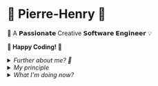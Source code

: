 # 👑 Pierre-Henry 🤖


🎡 A 𝗣𝗮𝘀𝘀𝗶𝗼𝗻𝗮𝘁𝗲 Creative 𝗦𝗼𝗳𝘁𝘄𝗮𝗿𝗲 𝗘𝗻𝗴𝗶𝗻𝗲𝗲𝗿 💡


**🏁 Happy Coding! 🤗**

<details><summary><em>Further about me? 🤔</em></summary>
  👉 <a href="https://pierrehenry.be">PierreHenry.BE</a> 🏁
  
  [![Pierre-Henry Soria](https://avatars0.githubusercontent.com/u/1325411?s=200)](https://ph7.me "pH7.ME :=)")
</details>

<details><summary><em>My principle</em></summary>
  🧠 Never Stop Learning! 🏁
</details>

<details><summary><em>What I'm doing now?</em></summary>
  <ul>
    <li>
      ✔️ Coding <a href="https://pierrehenry.be/realtime-github-activity.html" target="_blank" rel="noopener">exciting projects</a>.
    </li>
    <li>
      ✔️ Writing articles at <a href="https://pierrewriter.com">PierreWriter</a> 📝
    </li>
    <li>
      ✔️ Drinking coffes/teas ☕️ and eating vegeterian healthy food 🥕
    </li>
    <li>
      ✔︎ Listening to Audible and Podcasts when walking 🐾
    </li>
  </ul>
</details>
